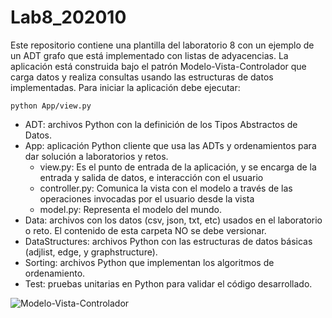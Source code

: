 # Lab8_202010

Este repositorio contiene una plantilla del laboratorio 8 con un ejemplo de un ADT grafo que está implementado con listas de adyacencias. La aplicación está construida bajo el patrón Modelo-Vista-Controlador que carga datos y realiza consultas usando las estructuras de datos implementadas. Para iniciar la aplicación debe ejecutar: 
```
python App/view.py
```
*	ADT: archivos Python con la definición de los Tipos Abstractos de Datos.
*	App: aplicación Python cliente que usa las ADTs y ordenamientos para dar solución a laboratorios y retos.
    * view.py: Es el punto de entrada de la aplicación, y se encarga de la entrada y salida de datos, e interacción con el usuario
    * controller.py: Comunica la vista con el modelo a través de las operaciones invocadas por el usuario desde la vista
    * model.py: Representa el modelo del mundo.
*	Data: archivos con los datos (csv, json, txt, etc) usados en el laboratorio o reto. El contenido de esta carpeta NO se debe versionar.
*	DataStructures: archivos Python con las estructuras de datos básicas (adjlist, edge, y graphstructure).
*	Sorting: archivos Python que implementan los algoritmos de ordenamiento.
*	Test: pruebas unitarias en Python para validar el código desarrollado.

![Modelo-Vista-Controlador](http://sistemasproyectos.uniandes.edu.co/iniciativas/architlab/wp-content/uploads/sites/7/2020/02/MVC.png)
